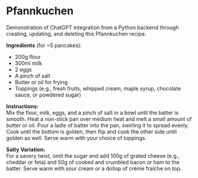# Pfannkuchen
Demonstration of ChatGPT integration from a Python backend through creating, updating, and deleting this Pfannkuchen recipe. 

**Ingredients** (for ~5 pancakes):  
- 200g flour  
- 300ml milk  
- 2 eggs  
- A pinch of salt  
- Butter or oil for frying  
- Toppings (e.g., fresh fruits, whipped cream, maple syrup, chocolate sauce, or powdered sugar)

**Instructions:**  
Mix the flour, milk, eggs, and a pinch of salt in a bowl until the batter is smooth. Heat a non-stick pan over medium heat and melt a small amount of butter or oil. Pour a ladle of batter into the pan, swirling it to spread evenly. Cook until the bottom is golden, then flip and cook the other side until golden as well. Serve warm with your choice of toppings.

**Salty Variation:**  
For a savory twist, omit the sugar and add 100g of grated cheese (e.g., cheddar or feta) and 50g of cooked and crumbled bacon or ham to the batter. Serve warm with sour cream or a dollop of crème fraîche on top.